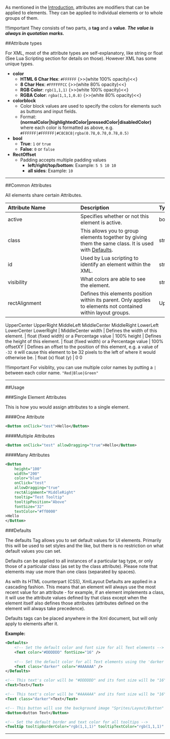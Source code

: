 As mentioned in the [Introduction](xml/introUI), attributes are modifiers that can be applied to elements. They can be applied to individual elements or to whole groups of them.

!!!important 
    They consists of two parts, a **tag** and a **value**. ***The value is always in quotation marks.***

##Attribute types

For XML, most of the attribute types are self-explanatory, like string or float (See Lua Scripting section for details on those). However XML has some unique types.

* **color**
    * **HTML 6 Char Hex**: `#FFFFFF` {>>(white 100% opacity)<<}
    * **8 Char Hex**: `#FFFFFFCC` {>>(white 80% opacity)<<}
    * **RGB Color**: `rgb(1,1,1)` {>>(white 100% opacity)<<}
    * **RGBA Color**: `rgba(1,1,1,0.8)` {>>(white 80% opacity)<<}
* **colorblock**
    * Color block values are used to specify the colors for elements such as buttons and input fields.
    * Format: **(normalColor|highlightedColor|pressedColor|disabledColor)** where each color is formatted as above, e.g. `#FFFFFF|#FFFFFF|#C8C8C8|rgba(0.78,0.78,0.78,0.5)`
* **bool**
    * **True**: `1` or `true`
    * **False**: `0` or `false`
* **RectOffset**
    * Padding accepts multiple padding values
        * **left/right/top/bottom**: Example: `5 5 10 10`
        * **all sides**: Example: `10`

---

##Common Attributes

All elements share certain Attributes.

Attribute&nbsp;Name&nbsp;&nbsp;&nbsp;&nbsp;&nbsp;&nbsp;&nbsp;&nbsp;&nbsp;&nbsp;&nbsp;&nbsp;&nbsp;&nbsp;&nbsp;&nbsp;&nbsp;&nbsp;&nbsp;&nbsp;&nbsp;&nbsp; | Description&nbsp;&nbsp;&nbsp;&nbsp;&nbsp;&nbsp;&nbsp;&nbsp;&nbsp;&nbsp;&nbsp;&nbsp;&nbsp;&nbsp;&nbsp;&nbsp;&nbsp;&nbsp;&nbsp;&nbsp;&nbsp;&nbsp;&nbsp;&nbsp;&nbsp;&nbsp;&nbsp;&nbsp;&nbsp;&nbsp;&nbsp;&nbsp;&nbsp; | Type&nbsp;/&nbsp;Options&nbsp;&nbsp;&nbsp;&nbsp;&nbsp;&nbsp;&nbsp;&nbsp;&nbsp;&nbsp;&nbsp;&nbsp;&nbsp;&nbsp;&nbsp;&nbsp;&nbsp;&nbsp;&nbsp;&nbsp;&nbsp;&nbsp; | Default&nbsp;Value&nbsp;&nbsp;&nbsp;&nbsp;&nbsp;&nbsp;
-- | -- | -- | --
active | Specifies whether or not this element is active. | bool | `true`
class | This allows you to group elements together by giving them the same class. It is used with [Defaults](defaults). | string | (none)
id | Used by Lua scripting to identify an element within the XML. | string | (none)
visibility | What colors are able to see the element. | string | (visible to all)
rectAlignment | Defines this elements position within its parent. Only applies to elements not contained within layout groups. | UpperLeft
UpperCenter
UpperRight
MiddleLeft
MiddleCenter
MiddleRight
LowerLeft
LowerCenter
LowerRight | MiddleCenter
width | Defines the width of this element. | float (fixed width)
or a Percentage value | 100%
height | Defines the height of this element. | float (fixed width)
or a Percentage value | 100%
offsetXY | Defines an offset to the position of this element, e.g. a value of `-32 0` will cause this element to be 32 pixels to the left of where it would otherwise be. | float (x) float (y) | 0 0

!!!important
    For visiblity, you can use multiple color names by putting a `|` between each color name. `"Red|Blue|Green"`

---


##Usage

###Single Element Attributes

This is how you would assign attributes to a single element.

####One Attribute

```xml
<Button onClick="test">Hello</Button>
```

####Multiple Attributes

```xml
<Button onClick="test" allowDragging="true">Hello</Button>
```

####Many Attributes

```xml
<Button 
    height="100" 
    width="200"
    color="blue"
    onClick="test"
    allowDragging="true"
    rectAlignment="MiddleRight"
    tooltip="Test Tooltip" 
    tooltipPosition="Above"
    fontSize="32" 
    textColor="#ff0000"
>Hello
</Button>
```

###Defaults

The defaults Tag allows you to set default values for UI elements. Primarily this will be used to set styles and the like, but there is no restriction on what default values you can set.

Defaults can be applied to all instances of a particular tag type, or only those of a particular class (as set by the class attribute). Please note that elements may use more than one class (separated by spaces).

As with its HTML counterpart (CSS), XmlLayout Defaults are applied in a cascading fashion. This means that an element will always use the most recent value for an attribute - for example, if an element implements a class, it will use the attribute values defined by that class except when the element itself also defines those attributes (attributes defined on the element will always take precedence).

Defaults tags can be placed anywhere in the Xml document, but will only apply to elements after it.

**Example:**
```xml
<Defaults>
    <!-- Set the default color and font size for all Text elements -->
    <Text color="#DDDDDD" fontSize="16" />
    
    <!-- Set the default color for all Text elements using the 'darker' class -->
    <Text class="darker" color="#AAAAAA" />    
</Defaults>

<!-- This text's color will be "#DDDDDD" and its font size will be "16" -->
<Text>Text</Text>

<!-- This text's color will be "#AAAAAA" and its font size will be "16" -->
<Text class="darker">Text</Text>

<!-- This button will use the background image "Sprites/Layout/Button" -->
<Button>Button Text</Button>

<!-- Set the default border and text color for all tooltips -->
<Tooltip tooltipBorderColor="rgb(1,1,1)" tooltipTextColor="rgb(1,1,1)" />
```


--- 
